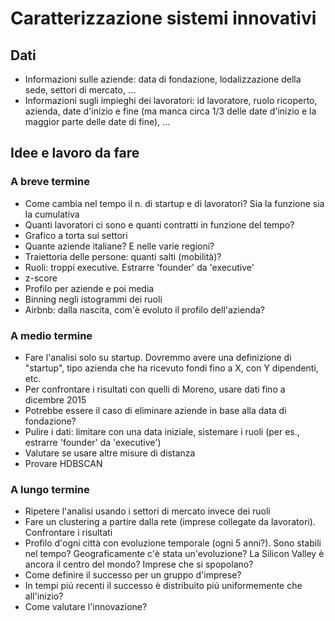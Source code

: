 # Caratterizzazione sistemi innovativi

## Dati
- Informazioni sulle aziende: data di fondazione, lodalizzazione della sede, settori di mercato, ...
- Informazioni sugli impieghi dei lavoratori: id lavoratore, ruolo ricoperto, azienda, date d'inizio e fine (ma manca circa 1/3 delle date d'inizio e la maggior parte delle date di fine), ...

## Idee e lavoro da fare

### A breve termine
- Come cambia nel tempo il n. di startup e di lavoratori? Sia la funzione sia la cumulativa
- Quanti lavoratori ci sono e quanti contratti in funzione del tempo?
- Grafico a torta sui settori
- Quante aziende italiane? E nelle varie regioni?
- Traiettoria delle persone: quanti salti (mobilità)?
- Ruoli: troppi executive. Estrarre 'founder' da 'executive'
- z-score
- Profilo per aziende e poi media
- Binning negli istogrammi dei ruoli
- Airbnb: dalla nascita, com'è evoluto il profilo dell'azienda?

### A medio termine
- Fare l'analisi solo su startup. Dovremmo avere una definizione di "startup", tipo azienda che ha ricevuto fondi fino a X, con Y dipendenti, etc.
- Per confrontare i risultati con quelli di Moreno, usare dati fino a dicembre 2015
- Potrebbe essere il caso di eliminare aziende in base alla data di fondazione?
- Pulire i dati: limitare con una data iniziale, sistemare i ruoli (per es., estrarre 'founder' da 'executive')
- Valutare se usare altre misure di distanza
- Provare HDBSCAN

### A lungo termine
- Ripetere l'analisi usando i settori di mercato invece dei ruoli
- Fare un clustering a partire dalla rete (imprese collegate da lavoratori). Confrontare i risultati
- Profilo d'ogni città con evoluzione temporale (ogni 5 anni?). Sono stabili nel tempo? Geograficamente c'è stata un'evoluzione? La Silicon Valley è ancora il centro del mondo? Imprese che si spopolano?
- Come definire il successo per un gruppo d'imprese?
- In tempi piú recenti il successo è distribuito piú uniformemente che all'inizio?
- Come valutare l'innovazione?
